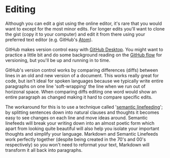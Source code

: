 # Editing

Although you can edit a gist using the online editor, 
it's rare that you would want to 
except for the most minor edits. 
For longer edits you'll want to clone the gist (copy it to your computer) 
and edit it from there using your preferred text editor (e.g. GitHub's [Atom](https://atom.io)). 

GitHub makes version control easy with [GitHub Desktop](https://desktop.github.com). 
You might want to practice a little bit 
and do some background reading on the [GitHub flow](https://guides.github.com/introduction/flow/) for versioning, 
but you'll be up and running in to time.

GitHub's version control works by comparing differences (diffs) 
between lines in an old and new version of a document. 
This works really great for code, 
but isn't ideal for spoken languages 
because we typically write entire paragraphs on one line 
'soft-wrapping' the line when we run out of horizonal space. 
When comparing diffs 
editing one word would show an entire paragraph as changed 
making it hard to compare specific edits.

The workaround for this 
is to use a technique called '[semantic linefeeding](http://rhodesmill.org/brandon/2012/one-sentence-per-line/)'; 
by splitting sentences down 
into natural clauses and thoughts 
it becomes easy to see changes on each line 
and move ideas around. 
Semantic linefeeds will break your writing down 
into an almost poetic form 
which apart from looking quite beautiful 
will also help you isolate your important thoughts 
and simplify your language. 
Markdown and Semantic Linefeeds work perfectly together 
(despite being created in the 70's and 00's respectively) 
so you won't need to reformat your text, 
Markdown will transform it all back into paragraphs.